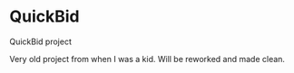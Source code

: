 QuickBid
========

QuickBid project

Very old project from when I was a kid. Will be reworked and made clean.
